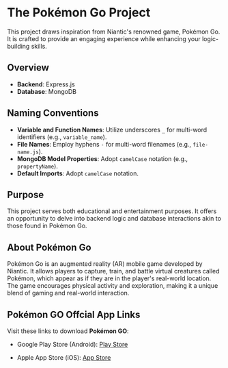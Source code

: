 # The Pokémon Go Project

This project draws inspiration from Niantic's renowned game, Pokémon Go. It is crafted to provide an engaging experience while enhancing your logic-building skills.

## Overview

- **Backend**: Express.js
- **Database**: MongoDB

## Naming Conventions

- **Variable and Function Names**: Utilize underscores `_` for multi-word identifiers (e.g., `variable_name`).
- **File Names**: Employ hyphens `-` for multi-word filenames (e.g., `file-name.js`).
- **MongoDB Model Properties**: Adopt `camelCase` notation (e.g., `propertyName`).
- **Default Imports**: Adopt `camelCase` notation.

## Purpose

This project serves both educational and entertainment purposes. It offers an opportunity to delve into backend logic and database interactions akin to those found in Pokémon Go.

## About Pokémon Go

Pokémon Go is an augmented reality (AR) mobile game developed by Niantic. It allows players to capture, train, and battle virtual creatures called Pokémon, which appear as if they are in the player's real-world location. The game encourages physical activity and exploration, making it a unique blend of gaming and real-world interaction.

## Pokémon GO Offcial App Links

Visit these links to download **Pokémon GO**:

- Google Play Store (Android):
    [Play Store](https://play.google.com/store/apps/details?id=com.nianticlabs.pokemongo)

- Apple App Store (iOS):
    [App Store](https://apps.apple.com/app/id1094591345)

<!-- ## Features

- **Real-Time Data Handling**: Learn how to manage real-time data using Express.js and MongoDB.
- **User Authentication**: Implement secure user authentication mechanisms.
- **Pokémon Data Management**: Handle data related to various Pokémon, including their attributes and statistics.
- **Interactive Gameplay**: Simulate gameplay mechanics such as capturing and training Pokémon.

## Getting Started

To get started with the project, follow these steps:

1. Clone the repository.
2. Install the necessary dependencies using `npm install`.
3. Set up your MongoDB database.
4. Run the server using `npm start`.

## Contribution Guidelines

We welcome contributions to enhance the project. Please adhere to the following guidelines:

- Fork the repository and create a new branch for your feature or bug fix.
- Ensure your code follows the established naming conventions and coding standards.
- Submit a pull request with a detailed description of your changes.

## License

This project is licensed under the MIT License. See the [LICENSE](LICENSE) file for more details.

Enjoy coding and have fun exploring the world of Pokémon Go! -->
